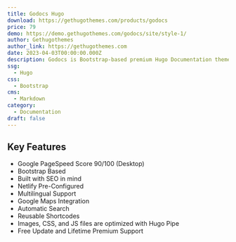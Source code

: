```yaml
---
title: Godocs Hugo
download: https://gethugothemes.com/products/godocs
price: 79
demo: https://demo.gethugothemes.com/godocs/site/style-1/
author: Gethugothemes
author_link: https://gethugothemes.com
date: 2023-04-03T00:00:00.000Z
description: Godocs is Bootstrap-based premium Hugo Documentation theme With 4 included layout
ssg:
  - Hugo
css:
  - Bootstrap
cms:
  - Markdown
category:
  - Documentation
draft: false
---
```


## Key Features

- Google PageSpeed Score 90/100 (Desktop)
- Bootstrap Based
- Built with SEO in mind
- Netlify Pre-Configured
- Multilingual Support
- Google Maps Integration
- Automatic Search
- Reusable Shortcodes
- Images, CSS, and JS files are optimized with Hugo Pipe
- Free Update and Lifetime Premium Support
